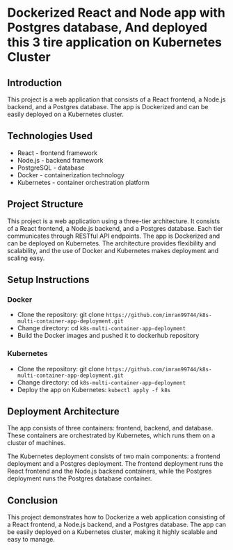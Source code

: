 # Dockerized React and Node app with Postgres database, And deployed this 3 tire application on Kubernetes Cluster

## Introduction
This project is a web application that consists of a React frontend, a Node.js backend, and a Postgres database. The app is Dockerized and can be easily deployed on a Kubernetes cluster.


## Technologies Used
- React - frontend framework
- Node.js - backend framework
- PostgreSQL - database
- Docker - containerization technology
- Kubernetes - container orchestration platform

## Project Structure
This project is a web application using a three-tier architecture. It consists of a React frontend, a Node.js backend, and a Postgres database. Each tier communicates through RESTful API endpoints. The app is Dockerized and can be deployed on Kubernetes. The architecture provides flexibility and scalability, and the use of Docker and Kubernetes makes deployment and scaling easy.


## Setup Instructions
### Docker
- Clone the repository: git clone `https://github.com/imran99744/k8s-multi-container-app-deployment.git`
- Change directory: cd `k8s-multi-container-app-deployment`
- Build the Docker images and pushed it to dockerhub repository

### Kubernetes
- Clone the repository: git clone `https://github.com/imran99744/k8s-multi-container-app-deployment.git`
- Change directory: cd `k8s-multi-container-app-deployment`
- Deploy the app on Kubernetes: `kubectl apply -f k8s`

## Deployment Architecture
The app consists of three containers: frontend, backend, and database. These containers are orchestrated by Kubernetes, which runs them on a cluster of machines.

The Kubernetes deployment consists of two main components: a frontend deployment and a Postgres deployment. The frontend deployment runs the React frontend and the Node.js backend containers, while the Postgres deployment runs the Postgres database container.

## Conclusion
This project demonstrates how to Dockerize a web application consisting of a React frontend, a Node.js backend, and a Postgres database. The app can be easily deployed on a Kubernetes cluster, making it highly scalable and easy to manage.
